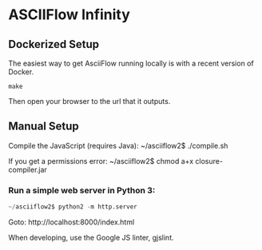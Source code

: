 # ASCIIFlow Infinity

## Dockerized Setup

The easiest way to get AsciiFlow running locally is with a recent version of Docker.

```
make
```

Then open your browser to the url that it outputs.

## Manual Setup

Compile the JavaScript (requires Java):
~/asciiflow2$ ./compile.sh

If you get a permissions error:
~/asciiflow2$ chmod a+x closure-compiler.jar

### Run a simple web server in Python 3:


```python
~/asciiflow2$ python2 -m http.server
```

Goto: http://localhost:8000/index.html

When developing, use the Google JS linter, gjslint.
